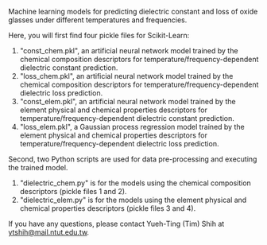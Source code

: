 Machine learning models for predicting dielectric constant and loss of oxide glasses under different temperatures and frequencies.

Here, you will first find four pickle files for Scikit-Learn:
1. "const_chem.pkl", an artificial neural network model trained by the chemical composition descriptors for temperature/frequency-dependent dielectric constant prediction.
2. "loss_chem.pkl", an artificial neural network model trained by the chemical composition descriptors for temperature/frequency-dependent dielectric loss prediction.
3. "const_elem.pkl", an artificial neural network model trained by the element physical and chemical properties descriptors for temperature/frequency-dependent dielectric constant prediction.
4. "loss_elem.pkl", a Gaussian process regression model trained by the element physical and chemical properties descriptors for temperature/frequency-dependent dielectric loss prediction.

Second, two Python scripts are used for data pre-processing and executing the trained model.
1. "dielectric_chem.py" is for the models using the chemical composition descriptors (pickle files 1 and 2).
2. "dielectric_elem.py" is for the models using the element physical and chemical properties descriptors (pickle files 3 and 4).  

If you have any questions, please contact Yueh-Ting (Tim) Shih at ytshih@mail.ntut.edu.tw.
